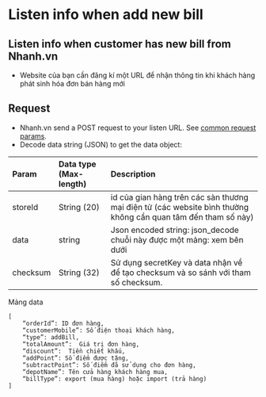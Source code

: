 # Listen info when add new bill

## Listen info when customer has new bill from Nhanh.vn

* Website của bạn cần đăng kí một URL để nhận thông tin khi khách hàng phát sinh hóa đơn bán hàng mới

## Request

* Nhanh.vn send a POST request to your listen URL. See [common request params](../getting-started/api.md#request).
* Decode data string \(JSON\) to get the data object:

| Param | Data type \(Max-length\) | Description |
| :--- | :--- | :--- |
| storeId | String \(20\) | id của gian hàng trên các sàn thương mại điện tử \(các website bình thường không cần quan tâm đến tham số này\) |
| data | string | Json encoded string: json\_decode chuỗi này được một mảng: xem bên dưới |
| checksum | String \(32\) | Sử dụng secretKey và data nhận về để tạo checksum và so sánh với tham số checksum. |

Mảng data

```text
[
    “orderId”: ID đơn hàng,
    “customerMobile”: Số điện thoại khách hàng,
    “type”: addBill,
    “totalAmount”:  Giá trị đơn hàng,
    “discount”:  Tiền chiết khấu,
    “addPoint”: Số điểm được tặng,
    “subtractPoint”: Số điểm đã sử dụng cho đơn hàng,
    “depotName”: Tên cửa hàng khách hàng mua,
    “billType”: export (mua hàng) hoặc import (trả hàng)       
]
```

